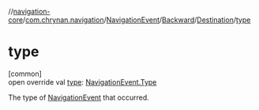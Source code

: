 //[navigation-core](../../../../../index.md)/[com.chrynan.navigation](../../../index.md)/[NavigationEvent](../../index.md)/[Backward](../index.md)/[Destination](index.md)/[type](type.md)

# type

[common]\
open override val [type](type.md): [NavigationEvent.Type](../../-type/index.md)

The type of [NavigationEvent](../../index.md) that occurred.

